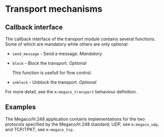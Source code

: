 <!--
%CopyrightBegin%

SPDX-License-Identifier: Apache-2.0

Copyright Ericsson AB 2023-2025. All Rights Reserved.

Licensed under the Apache License, Version 2.0 (the "License");
you may not use this file except in compliance with the License.
You may obtain a copy of the License at

    http://www.apache.org/licenses/LICENSE-2.0

Unless required by applicable law or agreed to in writing, software
distributed under the License is distributed on an "AS IS" BASIS,
WITHOUT WARRANTIES OR CONDITIONS OF ANY KIND, either express or implied.
See the License for the specific language governing permissions and
limitations under the License.

%CopyrightEnd%
-->
# Transport mechanisms

## Callback interface

The callback interface of the transport module contains several functions. Some
of which are mandatory while others are only optional:

- `send_message` \- Send a message. _Mandatory_
- `block` \- Block the transport. _Optional_

  This function is usefull for flow control.

- `unblock` \- Unblock the transport. _Optional_

For more detail, see the `m:megaco_transport` behaviour definition.

## Examples

The Megaco/H.248 application contains implementations for the two protocols
specified by the Megaco/H.248 standard; UDP, see `m:megaco_udp`, and TCP/TPKT,
see `m:megaco_tcp`.
